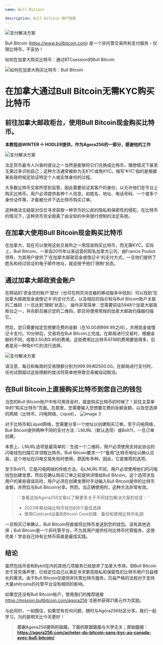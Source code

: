 ```yaml
---
name: Bull Bitcoin

description: Bull Bitcoin 用户指南
---
```


![支付解决方案](assets/cover.webp)

Bull Bitcoin (https://www.bullbitcoin.com) 是一个非托管交易所和支付服务 - 仅限比特币，不妥协！

如何在加拿大购买比特币：通过BTCsession的Bull Bitcoin

![如何在加拿大购买比特币：Bull Bitcoin](https://youtu.be/aKs8bKwLjJQ)

# 在加拿大通过Bull Bitcoin无需KYC购买比特币

## 前往加拿大邮政柜台，使用Bull Bitcoin现金购买比特币。

**本教程由WINTER ☩ HODLER提供，作为Agora256的一部分，感谢他的工作**

![支付解决方案](assets/1.webp)

法定货币最令人兴奋的提议之一当然是能够将它们兑换成比特币，理想情况下甚至无需过多识别自己；这种方法通常被称为无KYC或免KYC。缩写'KYC'指的是根据某些政府规定验证特定个人或实体身份的过程。

大多数比特币交易所受到监管，因此需要验证其客户的身份，以允许他们在平台上购买比特币。用户必须提供各种个人信息，如姓名、地址、电话号码、一个或多个身份证件等，才能被允许下达比特币购买订单。

这种做法无疑是对仅仅寻求获取一种货币的公民的隐私和保密性的侵犯，在比特币的情况下，这种货币完全脱离了由全知的中央银行控制的法定系统。

## 在加拿大使用Bull Bitcoin现金购买比特币

在加拿大，现在可以使用这些交易所之一用现金购买比特币，而无需KYC。实际上，Bull Bitcoin，一家自2015年以来运营的知名加拿大公司，由Francis Pouliot领导，为其用户提供了'在加拿大邮政现金或借记卡'的支付方式，一旦他们提供了姓名和经过验证的电子邮件地址，就会授予他们'限制'状态。

## 通过加拿大邮政资金账户

在网站的'资金您的账户'部分（也可在网页浏览器的移动版本中找到）可以找到'在加拿大邮政现金或借记卡'的支付方式，以及相应的指示和与Bull Bitcoin账户关联的二维码（一旦达到'限制'状态）。
操作非常简单：您需要前往5948个加拿大邮政柜台之一，并向职员展示您的二维码，职员将使用常规的加拿大邮政扫描器扫描它。

然后，您只需要指定您想要花费的金额（在$10.00到$999.99之间），并用现金或借记卡支付。10分钟后，交易将在Bull Bitcoin上完成。在邮局进行交易时，根据金额的不同，收取$3.50到$3.95的费用。这些费用比比特币ATM的费用要低得多，后者是另一种免KYC的流行选择。

![支付解决方案](assets/2.webp)

请注意，每日和每周的交易限额分别为$999.99和$2500.00。在邮局进行支付时，任何试图超过这些限额的尝试将简单地导致交易被自动取消。

## 在Bull Bitcoin上直接购买比特币到您自己的钱包
当您的Bull Bitcoin账户中有可用资金时，就是购买比特币的时候了！前往主菜单中的“购买比特币”页面。在那里，您需要输入您想要花费的余额金额，以及您选择的网络（比特币，闪电网络，Liquid）。
![image 3](assets/3.webp)

对于比特币和Liquid网络，您需要分享一个地址以创建购买订单。至于闪电网络，Bull Bitcoin提供两种不同的支付方法：LNURL（默认选项）或Bolt11，一旦订单创建。

本质上，LNURL选项是最简单的：生成一个二维码，用户必须使用支持此协议的闪电钱包扫描它并领取比特币。Bull Bitcoin要求一个“备用”比特币地址以确认交易。这个地址在闪电交易失败时使用，原因有多种。因此，它是推荐的选项。

至于Bolt11，它是闪电网络的传统方法。与LNURL不同，用户必须使用他们的闪电钱包创建发票，然后在确认购买订单之前提供详情给Bull Bitcoin。这个选项涉及用户的某些错误风险，用户必须在创建发票时手动输入Bull Bitcoin提供的比特币金额，并然后与Bull Bitcoin分享。然而，当正确使用时，这种方法非常有效。

> 💡 查看这些Agora256文章以了解更多关于不同钱包解决方案的信息：
> '
>
> - 2023年移动端比特币钱包的6个最佳选择
> - 使用Coldcard设备和Bitcoin Core创建、备份和使用比特币私钥

一旦购买订单确认，Bull Bitcoin将直接将比特币发送到您的钱包。没有其他选择；Bull Bitcoin是一个非托管平台，不为其用户提供任何比特币托管服务，这很完美！学会自己持有比特币简直是最佳实践。

## 结论

虽然包括币安和Bybit在内的其他几项服务已经放弃了加拿大市场，但Bull Bitcoin忠于其先锋声誉，已经定位自己以满足寻求更高隐私和保密性的比特币用户日益增长的需求。由于Bull Bitcoin仅提供非托管比特币服务，日益严格的法规对于支持大量shitcoins的托管平台没有相同的影响。

如果您还没有Bull Bitcoin账户，使用我们的推荐链接 https://mission.bullbitcoin.com/agora256 注册并获得21美元作为奖励。

与此同时，一如既往，如果您有任何问题，随时与Agora256社区分享。我们一起学习，为的是明天比今天更好！

> **感谢Agora256提供的指南。下面的联盟链接与大学无关；原始链接：https://agora256.com/acheter-du-bitcoin-sans-kyc-au-canada-avec-bull-bitcoin/**